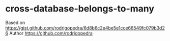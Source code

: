 # cross-database-belongs-to-many

Based on https://gist.github.com/rodrigopedra/6d8b6c2e4be5e1cce66549fc079b3d26 
Author https://github.com/rodrigopedra
